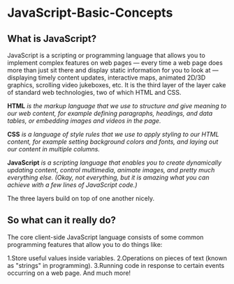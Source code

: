 # JavaScript-Basic-Concepts
## What is JavaScript?
JavaScript is a scripting or programming language that allows you to implement complex features on web pages — every time a web page does more than just sit there and
display static information for you to look at — displaying timely content updates, interactive maps, animated 2D/3D graphics, scrolling video jukeboxes, etc.
It is the third layer of the layer cake of standard web technologies, two of which HTML and CSS.

**HTML** *is the markup language that we use to structure and give meaning to our web content, for example defining paragraphs, headings, and data tables, or embedding images and videos in the page.*

**CSS** *is a language of style rules that we use to apply styling to our HTML content, for example setting background colors and fonts, and laying out our content in 
multiple columns.*

**JavaScript** *is a scripting language that enables you to create dynamically updating content, control multimedia, animate images, and pretty much everything else. (Okay, not everything, but it is amazing what you can achieve with a few lines of JavaScript code.)*

The three layers build on top of one another nicely.

## So what can it really do?
The core client-side JavaScript language consists of some common programming features that allow you to do things like:

1.Store useful values inside variables.
2.Operations on pieces of text (known as "strings" in programming).
3.Running code in response to certain events occurring on a web page. And much more!
